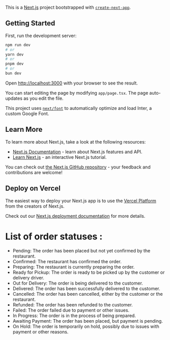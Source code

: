 This is a [Next.js](https://nextjs.org/) project bootstrapped with [`create-next-app`](https://github.com/vercel/next.js/tree/canary/packages/create-next-app).

## Getting Started

First, run the development server:

```bash
npm run dev
# or
yarn dev
# or
pnpm dev
# or
bun dev
```

Open [http://localhost:3000](http://localhost:3000) with your browser to see the result.

You can start editing the page by modifying `app/page.tsx`. The page auto-updates as you edit the file.

This project uses [`next/font`](https://nextjs.org/docs/basic-features/font-optimization) to automatically optimize and load Inter, a custom Google Font.

## Learn More

To learn more about Next.js, take a look at the following resources:

- [Next.js Documentation](https://nextjs.org/docs) - learn about Next.js features and API.
- [Learn Next.js](https://nextjs.org/learn) - an interactive Next.js tutorial.

You can check out [the Next.js GitHub repository](https://github.com/vercel/next.js/) - your feedback and contributions are welcome!

## Deploy on Vercel

The easiest way to deploy your Next.js app is to use the [Vercel Platform](https://vercel.com/new?utm_medium=default-template&filter=next.js&utm_source=create-next-app&utm_campaign=create-next-app-readme) from the creators of Next.js.

Check out our [Next.js deployment documentation](https://nextjs.org/docs/deployment) for more details.

<!--  -->

# List of order statuses :

- Pending: The order has been placed but not yet confirmed by the restaurant.
- Confirmed: The restaurant has confirmed the order.
- Preparing: The restaurant is currently preparing the order.
- Ready for Pickup: The order is ready to be picked up by the customer or delivery driver.
- Out for Delivery: The order is being delivered to the customer.
- Delivered: The order has been successfully delivered to the customer.
- Cancelled: The order has been cancelled, either by the customer or the restaurant.
- Refunded: The order has been refunded to the customer.
- Failed: The order failed due to payment or other issues.
- In Progress: The order is in the process of being prepared.
- Awaiting Payment: The order has been placed, but payment is pending.
- On Hold: The order is temporarily on hold, possibly due to issues with payment or other reasons.
